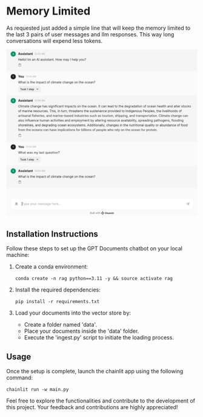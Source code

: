 # Memory Limited

As requested just added a simple line that will keep the memory limited to the last 3 pairs of user messages and llm responses. This way long conversations will expend less tokens.

![Alt Text](images/ChainlitRAGMemory.png)
## Installation Instructions

Follow these steps to set up the GPT Documents chatbot on your local machine:

1. Create a conda environment:

   ```shell
   conda create -n rag python==3.11 -y && source activate rag
   ```

2. Install the required dependencies:

   ```shell
   pip install -r requirements.txt
   ```

3. Load your documents into the vector store by: 
    - Create a folder named 'data'.
    - Place your documents inside the 'data' folder.
    - Execute the 'ingest.py' script to initiate the loading process.

## Usage

Once the setup is complete, launch the chainlit app using the following command:

```shell
chainlit run -w main.py
```

Feel free to explore the functionalities and contribute to the development of this project. Your feedback and contributions are highly appreciated!
